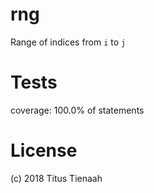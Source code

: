# rng 
Range of indices from `i` to `j`

# Tests 
coverage: 100.0% of statements

# License
(c) 2018 Titus Tienaah